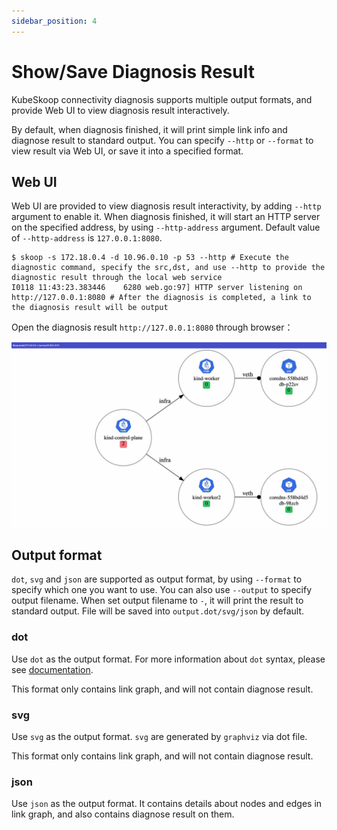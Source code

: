 ```yaml
---
sidebar_position: 4
---
```


# Show/Save Diagnosis Result 

KubeSkoop connectivity diagnosis supports multiple output formats, and provide Web UI to view diagnosis result interactively.

By default, when diagnosis finished, it will print simple link info and diagnose result to standard output. You can specify `--http` or `--format` to view result via Web UI, or save it into a specified format.

## Web UI

Web UI are provided to view diagnosis result interactivity, by adding `--http` argument to enable it. When diagnosis finished, it will start an HTTP server on the specified address, by using `--http-address` argument. Default value of `--http-address` is `127.0.0.1:8080`.

```shell
$ skoop -s 172.18.0.4 -d 10.96.0.10 -p 53 --http # Execute the diagnostic command, specify the src,dst, and use --http to provide the diagnostic result through the local web service
I0118 11:43:23.383446    6280 web.go:97] HTTP server listening on http://127.0.0.1:8080 # After the diagnosis is completed, a link to the diagnosis result will be output
```

Open the diagnosis result `http://127.0.0.1:8080` through browser：

![diagnose_web](/img/doc/intro_diagnose_web.jpg)

## Output format

`dot`, `svg` and `json` are supported as output format, by using `--format` to specify which one you want to use. You can also use `--output` to specify output filename. When set output filename to `-`, it will print the result to standard output. File will be saved into `output.dot/svg/json` by default.


### dot

Use `dot` as the output format. For more information about `dot` syntax, please see [documentation](https://graphviz.org/doc/info/lang.html). 

This format only contains link graph, and will not contain diagnose result.

### svg

Use `svg` as the output format. `svg` are generated by `graphviz` via dot file.

This format only contains link graph, and will not contain diagnose result.

### json

Use `json` as the output format. It contains details about nodes and edges in link graph, and also contains diagnose result on them. 